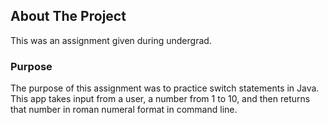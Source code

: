 ## About The Project
This was an assignment given during undergrad.

### Purpose
The purpose of this assignment was to practice switch statements in Java. This app takes input from a user, a number from 1 to 10, and then returns that number in roman numeral format in command line.
